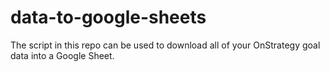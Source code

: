# data-to-google-sheets
The script in this repo can be used to download all of your OnStrategy goal data into a Google Sheet.
